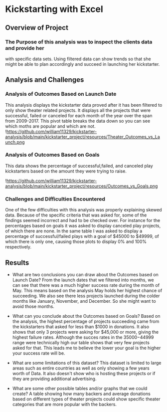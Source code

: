# Kickstarting with Excel

## Overview of Project

### The Purpose of this analysis was to inspect the clients data and provide her 
with specific data sets. Using filtered data can show trends so that she might 
be able to plan accordingly and succeed in launching her kickstarter.

## Analysis and Challenges

### Analysis of Outcomes Based on Launch Date
This analysis displays the kickstarter data proved after it has been filtered to only
show theater related projects. It displays all the projects that were successful, failed
or canceled for each month of the year over the span from 2009-2017. This pivot table
breaks the data down so you can see which moths are popular and which are not.
!https://github.com/william11329/kickstarter-analysis/blob/main/kickstarter_project/resources/Theater_Outcomes_vs_Launch.png

### Analysis of Outcomes Based on Goals
This data shows the percentage of successful,failed, and canceled play kickstarters
based on the amount they were trying to raise. 

!https://github.com/william11329/kickstarter-analysis/blob/main/kickstarter_project/resources/Outcomes_vs_Goals.png

### Challenges and Difficulties Encountered
One of the few difficulties with this analysis was properly explaining skewed data.
Because of the specific criteria that was asked for, some of the findings seemed
incorrect and had to be checked over. For instance for the percentages based on 
goals it was asked to display canceled play projects, of which there are none. In
the same table I was asked to display a percentage of successful/failed plays with
a goal of $45000 to $49999, of which there is only one, causing those plots to
display 0% and 100% respectively.
## Results

- What are two conclusions you can draw about the Outcomes based on Launch Date?
From the launch dates that we filtered into months, we can see that there was a 
much higher success rate during the month of May. This means based on the analysis
May holds her highest chance of succeeding. We also see there less projects 
launched during the colder months like January, November, and December. So she 
might want to avoid those months.

- What can you conclude about the Outcomes based on Goals?
Based on the analysis, the highest percentage of projects succeeding came from the 
kickstarters that asked for less than $1000 in donations. It also shows that only 3 
projects were asking for $45,000 or more, giving the highest failure rates. Although
the succes rates in the $35000-$44999 range were technically high our table shows that 
very few projects asked for that. This leads me to believe the lower your goal is the 
higher your success rate will be.

- What are some limitations of this dataset?
This dataset is limited to large areas such as entire countries as well as only 
showing a few years worth of Data. It also doesn't show who is hosting these projects
or if they are providing additional advertising.

- What are some other possible tables and/or graphs that we could create?
A table showing how many backers and average donations based on different types of 
theater projects could show specific theater categories that are more popular with 
the backers.
